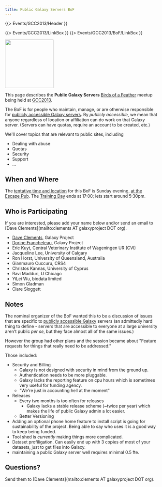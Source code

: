 ```yaml
---
title: Public Galaxy Servers BoF
---
```

{{> Events/GCC2013/Header }}



{{> Events/GCC2013/LinkBox }}
{{> Events/GCC2013/BoF/LinkBox }}

<div class='left'><a href='/src/events/gcc2013/bof/index.md'><img src="/src/images/logos/GCC2013BoFLogo.png" alt="" width="160" /></a></div>

This page describes the **Public Galaxy Servers** [Birds of a Feather](/src/events/gcc2013/bof/index.md) meetup being held at [GCC2013](/src/events/gcc2013/index.md).

The BoF is for people who maintain, manage, or are otherwise responsible for [publicly accessible Galaxy servers](/src/use/index.md).  By *publicly accessible*, we mean that anyone regardless of location or affiliation can do work on that Galaxy server.  (Servers can have quotas, require an account to be created, etc.)

We'll cover topics that are relevant to public sites, including

* Dealing with abuse
* Quotas
* Security
* Support
* ...

## When and Where

The [tentative time and location](/src/events/gcc2013/bof/index.md#bof-schedule) for this BoF is Sunday evening, [at the Escape Pub](/src/events/gcc2013/program/index.md#escape-to-the-pub).  The [Training Day](/src/events/gcc2013/training-day/index.md) ends at 17:00; lets start around 5:30pm.


## Who is Participating

If you are interested, please add your name below and/or send an email to [Dave Clements](mailto:clements AT galaxyproject DOT org).

* [Dave Clements](/src/people/dave-clements/index.md), Galaxy Project
* [Dorine Francheteau](/src/galaxy-team/index.md), Galaxy Project
* Eric Kuyt, Central Veterinary Institute of Wageningen UR (CVI)
* Jacqueline Lee, University of Calgary
* Ron Horst, University of Queensland, Australia
* Gianmauro Cuccuru, CRS4
* Christos Kannas, University of Cyprus
* Ravi Madduri, U Chicago
* YiLei Wu, biodata limited
* Simon Gladman
* Clare Sloggett

## Notes

The nominal organizer of the BoF wanted this to be a discussion of issues that are specific to [publicly accessible Galaxy](/src/use/index.md) servers (an admittedly hard thing to define - servers that are accessible to everyone at a large university aren't public *per se*, but they face almost all of the same issues.)

However the group had other plans and the session became about "Feature requests for things that really need to be addressed."

Those included:

* Security and Billing
  * Galaxy is not designed with security in mind from the ground up.
  * Authentication needs to be more pluggable.
  * Galaxy lacks the reporting feature on cpu hours which is sometimes very useful for funding agency. 
  * "We're just in accounting hell at the moment"
* Releases  
  * Every two months is too often for releases
    * Galaxy lacks a stable release scheme (~twice per year) which makes the life of public Galaxy admin a lot easier.
  * Better Versioning
* Adding an optional phone home feature to install script is going for sustainability of the project.  Being able to say who uses it is a good way to keep being funded.
* Tool shed is *currently* making things more complicated.
* Dataset profiligation.  Can easily end up with 3 copies of most of your datasets, just to get files into Galaxy.
* maintaining a public Galaxy server well requires minimal 0.5 fte. 

## Questions?

Send them to [Dave Clements](mailto:clements AT galaxyproject DOT org).

